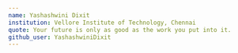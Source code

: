 ```yaml
---
name: Yashashwini Dixit
institution: Vellore Institute of Technology, Chennai
quote: Your future is only as good as the work you put into it.
github_user: YashashwiniDixit
---
```

